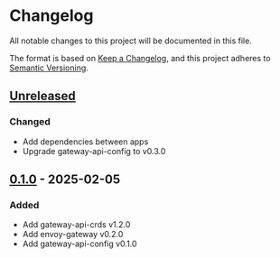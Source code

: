 # Changelog

All notable changes to this project will be documented in this file.

The format is based on [Keep a Changelog](https://keepachangelog.com/en/1.0.0/),
and this project adheres to [Semantic Versioning](https://semver.org/spec/v2.0.0.html).

## [Unreleased]

### Changed

- Add dependencies between apps
- Upgrade gateway-api-config to v0.3.0

## [0.1.0] - 2025-02-05

### Added

- Add gateway-api-crds v1.2.0
- Add envoy-gateway v0.2.0
- Add gateway-api-config v0.1.0

[Unreleased]: https://github.com/giantswarm/gateway-api-bundle/compare/v0.1.0...HEAD
[0.1.0]: https://github.com/giantswarm/gateway-api-bundle/releases/tag/v0.1.0
